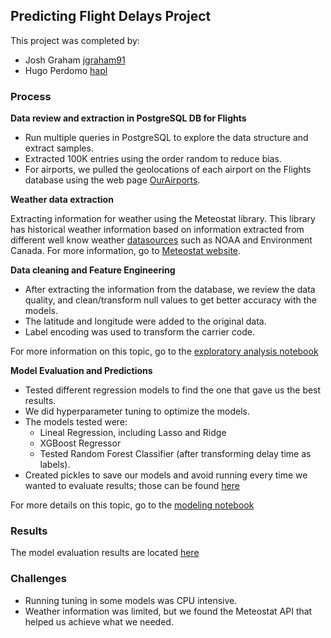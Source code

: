 ## Predicting Flight Delays Project

This project was completed by:
- Josh Graham [jgraham91](https://github.com/jgraham91)
- Hugo Perdomo [hapl](https://github.com/hapl)

### Process

**Data review and extraction in PostgreSQL DB for Flights**

- Run multiple queries in PostgreSQL to explore the data structure and extract samples.
- Extracted 100K entries using the order random to reduce bias.
- For airports, we pulled the geolocations of each airport on the Flights database using the web page [OurAirports](https://ourairports.com/data/).

**Weather data extraction**

Extracting information for weather using the Meteostat library. This library has historical weather information based on information extracted from different well know weather [datasources](https://dev.meteostat.net/sources.html) such as NOAA and Environment Canada. For more information, go to [Meteostat website](https://meteostat.net/en/).

**Data cleaning and Feature Engineering**

- After extracting the information from the database, we review the data quality, and clean/transform null values to get better accuracy with the models.
- The latitude and longitude were added to the original data.
- Label encoding was used to transform the carrier code.

For more information on this topic, go to the [exploratory analysis notebook](src/modules/Exploratory_Analysis.ipynb)

**Model Evaluation and Predictions**

- Tested different regression models to find the one that gave us the best results.
- We did hyperparameter tuning to optimize the models.
- The models tested were:
    - Lineal Regression, including Lasso and Ridge
    - XGBoost Regressor
    - Tested Random Forest Classifier (after transforming delay time as labels).
- Created pickles to save our models and avoid running every time we wanted to evaluate results; those can be found [here](data/pickles)

For more details on this topic, go to the [modeling notebook](src/modules/modeling.ipynb)

### Results

The model evaluation results are located [here](src/tests)

### Challenges

- Running tuning in some models was CPU intensive.
- Weather information was limited, but we found the Meteostat API that helped us achieve what we needed.

